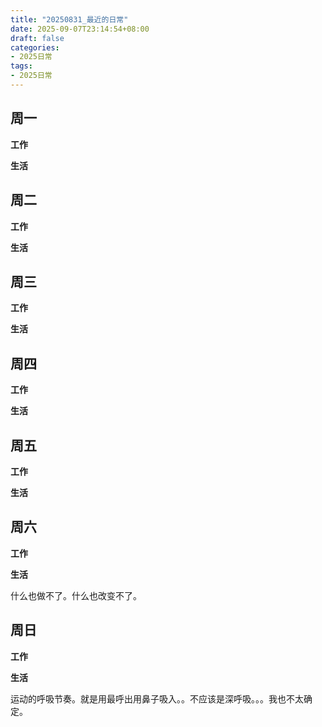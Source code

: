 ```yaml
---
title: "20250831_最近的日常"
date: 2025-09-07T23:14:54+08:00
draft: false
categories:
- 2025日常
tags:
- 2025日常
---
```



## 周一

**工作**



**生活**


## 周二

**工作**



**生活**


## 周三


**工作**



**生活**


## 周四


**工作**



**生活**


## 周五


**工作**



**生活**


## 周六


**工作**



**生活**

什么也做不了。什么也改变不了。

## 周日


**工作**



**生活**

运动的呼吸节奏。就是用最呼出用鼻子吸入。。不应该是深呼吸。。。我也不太确定。

